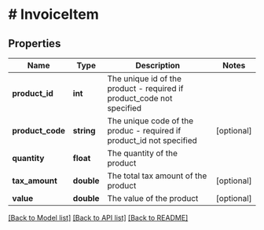 # # InvoiceItem

## Properties

Name | Type | Description | Notes
------------ | ------------- | ------------- | -------------
**product_id** | **int** | The unique id of the product - required if product_code not specified |
**product_code** | **string** | The unique code of the produc - required if product_id not specified | [optional]
**quantity** | **float** | The quantity of the product |
**tax_amount** | **double** | The total tax amount of the product | [optional]
**value** | **double** | The value of the product | [optional]

[[Back to Model list]](../../README.md#models) [[Back to API list]](../../README.md#endpoints) [[Back to README]](../../README.md)
